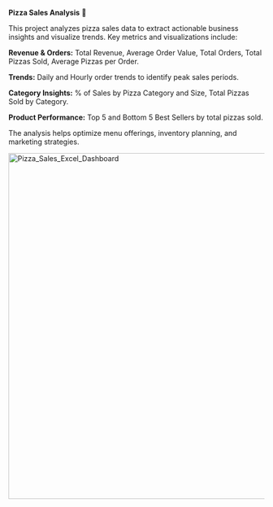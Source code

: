 **Pizza Sales Analysis** 🍕

This project analyzes pizza sales data to extract actionable business insights and visualize trends. Key metrics and visualizations include:

**Revenue & Orders:** Total Revenue, Average Order Value, Total Orders, Total Pizzas Sold, Average Pizzas per Order.

**Trends:** Daily and Hourly order trends to identify peak sales periods.

**Category Insights:** % of Sales by Pizza Category and Size, Total Pizzas Sold by Category.

**Product Performance:** Top 5 and Bottom 5 Best Sellers by total pizzas sold.

The analysis helps optimize menu offerings, inventory planning, and marketing strategies.

<img width="1181" height="680" alt="Pizza_Sales_Excel_Dashboard" src="https://github.com/user-attachments/assets/bc9fef2b-d797-463d-b6a0-411458235d2c" />

